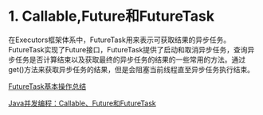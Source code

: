# 1. Callable,Future和FutureTask

在Executors框架体系中，FutureTask用来表示可获取结果的异步任务。FutureTask实现了Future接口，FutureTask提供了启动和取消异步任务，查询异步任务是否计算结束以及获取最终的异步任务的结果的一些常用的方法。通过get()方法来获取异步任务的结果，但是会阻塞当前线程直至异步任务执行结束。

[FutureTask基本操作总结](https://juejin.im/post/5aeec249f265da0b886d5101)

[Java并发编程：Callable、Future和FutureTask](https://www.cnblogs.com/dolphin0520/p/3949310.html)


